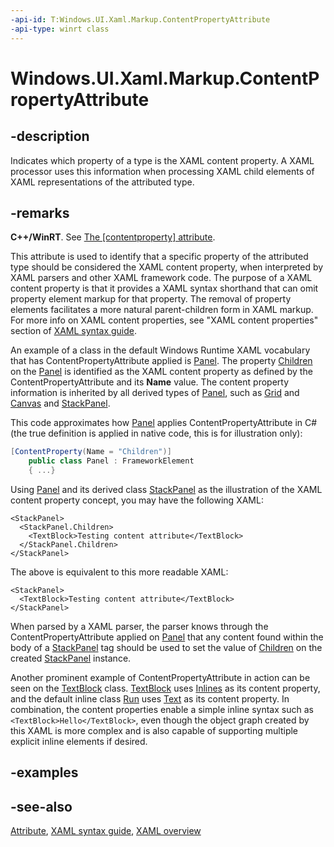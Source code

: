 ```yaml
---
-api-id: T:Windows.UI.Xaml.Markup.ContentPropertyAttribute
-api-type: winrt class
---
```


<!-- Class syntax.
public class ContentPropertyAttribute : System.Attribute
-->

# Windows.UI.Xaml.Markup.ContentPropertyAttribute

## -description
Indicates which property of a type is the XAML content property. A XAML processor uses this information when processing XAML child elements of XAML representations of the attributed type.



## -remarks

**C++/WinRT**. See [The [contentproperty] attribute](/uwp/midl-3/predefined-attributes#the-contentproperty-attribute).

This attribute is used to identify that a specific property of the attributed type should be considered the XAML content property, when interpreted by XAML parsers and other XAML framework code. The purpose of a XAML content property is that it provides a XAML syntax shorthand that can omit property element markup for that property. The removal of property elements facilitates a more natural parent-children form in XAML markup. For more info on XAML content properties, see "XAML content properties" section of [XAML syntax guide](/windows/uwp/xaml-platform/xaml-syntax-guide).

An example of a class in the default Windows Runtime XAML vocabulary that has ContentPropertyAttribute applied is [Panel](../windows.ui.xaml.controls/panel.md). The property [Children](../windows.ui.xaml.controls/panel_children.md) on the [Panel](../windows.ui.xaml.controls/panel.md) is identified as the XAML content property as defined by the ContentPropertyAttribute and its **Name** value. The content property information is inherited by all derived types of [Panel](../windows.ui.xaml.controls/panel.md), such as [Grid](../windows.ui.xaml.controls/grid.md) and [Canvas](../windows.ui.xaml.controls/canvas.md) and [StackPanel](../windows.ui.xaml.controls/stackpanel.md).

This code approximates how [Panel](../windows.ui.xaml.controls/panel.md) applies ContentPropertyAttribute in C# (the true definition is applied in native code, this is for illustration only):
```csharp
[ContentProperty(Name = "Children")]
    public class Panel : FrameworkElement
    { ...}
```

Using [Panel](../windows.ui.xaml.controls/panel.md) and its derived class [StackPanel](../windows.ui.xaml.controls/stackpanel.md) as the illustration of the XAML content property concept, you may have the following XAML:
```xaml
<StackPanel>
  <StackPanel.Children>
    <TextBlock>Testing content attribute</TextBlock>
  </StackPanel.Children>
</StackPanel>
```

The above is equivalent to this more readable XAML:
```xaml
<StackPanel>
  <TextBlock>Testing content attribute</TextBlock>
</StackPanel>
```

When parsed by a XAML parser, the parser knows through the ContentPropertyAttribute applied on [Panel](../windows.ui.xaml.controls/panel.md) that any content found within the body of a [StackPanel](../windows.ui.xaml.controls/stackpanel.md) tag should be used to set the value of [Children](../windows.ui.xaml.controls/panel_children.md) on the created [StackPanel](../windows.ui.xaml.controls/stackpanel.md) instance.

Another prominent example of ContentPropertyAttribute in action can be seen on the [TextBlock](../windows.ui.xaml.controls/textblock.md) class. [TextBlock](../windows.ui.xaml.controls/textblock.md) uses [Inlines](../windows.ui.xaml.controls/textblock_inlines.md) as its content property, and the default inline class [Run](../windows.ui.xaml.documents/run.md) uses [Text](../windows.ui.xaml.documents/run_text.md) as its content property. In combination, the content properties enable a simple inline syntax such as `<TextBlock>Hello</TextBlock>`, even though the object graph created by this XAML is more complex and is also capable of supporting multiple explicit inline elements if desired.

## -examples

## -see-also
[Attribute](/dotnet/api/system.attribute?view=dotnet-uwp-10.0&preserve-view=true), [XAML syntax guide](/windows/uwp/xaml-platform/xaml-syntax-guide), [XAML overview](/windows/uwp/xaml-platform/xaml-overview)
